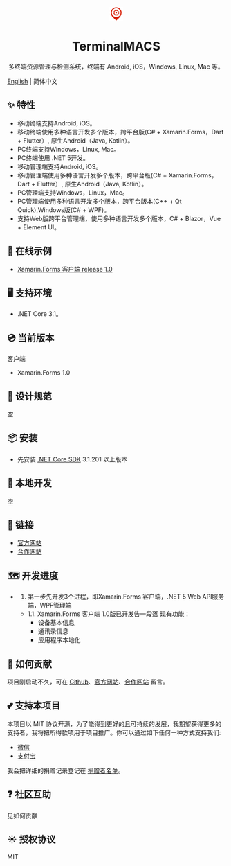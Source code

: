 <p align="center">
  <a href="https://terminalmacs.com">
    <img src="./docs/imgs/logo.png">
  </a>
</p>

<h1 align="center">TerminalMACS</h1>

<div align="center">

多终端资源管理与检测系统，终端有 Android, iOS，Windows, Linux, Mac 等。

</div>

[English](./README.md) | 简体中文

## ✨ 特性

- 移动终端支持Android, iOS。
- 移动终端使用多种语言开发多个版本，跨平台版(C# + Xamarin.Forms，Dart + Flutter）, 原生Android（Java, Kotlin）。
- PC终端支持Windows，Linux, Mac。
- PC终端使用 .NET 5开发。
- 移动管理端支持Android, iOS。
- 移动管理端使用多种语言开发多个版本，跨平台版(C# + Xamarin.Forms，Dart + Flutter）, 原生Android（Java, Kotlin）。
- PC管理端支持Windows，Linux，Mac。
- PC管理端使用多种语言开发多个版本，跨平台版本(C++ + Qt Quick),Windows版(C# + WPF)。
- 支持Web版跨平台管理端，使用多种语言开发多个版本，C# + Blazor，Vue + Element UI。

## 🌈 在线示例

- [Xamarin.Forms 客户端 release 1.0](https://terminalmacs.com/terminalmacs-clients-app-android-2)

## 🖥 支持环境

- .NET Core 3.1。

## 💿 当前版本

客户端
- Xamarin.Forms 1.0

## 🎨 设计规范

空

## 📦 安装

- 先安装 [.NET Core SDK](https://dotnet.microsoft.com/download/dotnet-core/3.1) 3.1.201 以上版本

## 🔨 本地开发

空

## 🔗 链接

- [官方网站](https://terminalmacs.com)
- [合作网站](https://dotnet9.com)

## 🗺 开发进度

- 1. 第一步先开发3个进程，即Xamarin.Forms 客户端，.NET 5 Web API服务端，WPF管理端
  - 1.1. Xamarin.Forms 客户端 1.0版已开发告一段落
  现有功能：
    - 设备基本信息
    - 通讯录信息
    - 应用程序本地化

## 🤝 如何贡献

项目刚启动不久，可在 [Github](https://github.com/dotnet9/TerminalMACS/issues)、[官方网站](https://terminalmacs.com)、[合作网站](https://dotnet9.com) 留言。

## 💕 支持本项目

本项目以 MIT 协议开源，为了能得到更好的且可持续的发展，我期望获得更多的支持者，我将把所得款项用于项目推广。你可以通过如下任何一种方式支持我们:

- [微信](https://img.dotnet9.com/dotnet9_wechatpay.png)
- [支付宝](https://img.dotnet9.com/dotnet9_alipay.jpg)

我会把详细的捐赠记录登记在 [捐赠者名单](https://terminalmacs.com/sponsorship-and-support)。

## ❓ 社区互助

见如何贡献

## ☀️ 授权协议

MIT